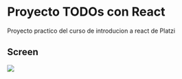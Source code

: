 # Proyecto TODOs con React

Proyecto practico del curso de introducion a react de Platzi

## Screen

![](image.png)
